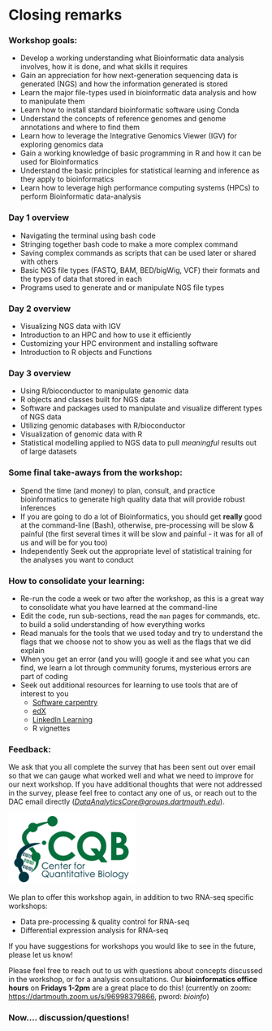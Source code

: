 # Closing remarks

### Workshop goals: 
- Develop a working understanding what Bioinformatic data analysis involves, how it is done, and what skills it requires  
- Gain an appreciation for how next-generation sequencing data is generated (NGS) and how the information generated is stored   
- Learn the major file-types used in bioinformatic data analysis and how to manipulate them   
- Learn how to install standard bioinformatic software using Conda   
- Understand the concepts of reference genomes and genome annotations and where to find them  
- Learn how to leverage the Integrative Genomics Viewer (IGV) for exploring genomics data    
- Gain a working knowledge of basic programming in R and how it can be used for Bioinformatics  
- Understand the basic principles for statistical learning and inference as they apply to bioinformatics  
- Learn how to leverage high performance computing systems (HPCs) to perform Bioinformatic data-analysis  





### Day 1 overview

- Navigating the terminal using bash code
- Stringing together bash code to make a more complex command
- Saving complex commands as scripts that can be used later or shared with others
- Basic NGS file types (FASTQ, BAM, BED/bigWig, VCF) their formats and the types of data that stored in each
- Programs used to generate and or manipulate NGS file types

### Day 2 overview

- Visualizing NGS data with IGV
- Introduction to an HPC and how to use it efficiently 
- Customizing your HPC environment and installing software
- Introduction to R objects and Functions

### Day 3 overview

- Using R/bioconductor to manipulate genomic data 
- R objects and classes built for NGS data
- Software and packages used to manipulate and visualize different types of NGS data
- Utilizing genomic databases with R/bioconductor
- Visualization of genomic data with R 
- Statistical modelling applied to NGS data to pull *meaningful* results out of large datasets




### Some final take-aways from the workshop:
- Spend the time (and money) to plan, consult, and practice bioinformatics to generate high quality data that will provide robust inferences 
- If you are going to do a lot of Bioinformatics, you should get **really** good at the command-line (Bash), otherwise, pre-processing will be slow & painful (the first several times it will be slow and painful - it was for all of us and will be for you too)
- Independently Seek out the appropriate level of statistical training for the analyses you want to conduct




### How to consolidate your learning: 
- Re-run the code a week or two after the workshop, as this is a great way to consolidate what you have learned at the command-line
- Edit the code, run sub-sections, read the `man` pages for commands, etc. to build a solid understanding of how everything works
- Read manuals for the tools that we used today and try to understand the flags that we choose not to show you as well as the flags that we did explain
- When you get an error (and you will) google it and see what you can find, we learn a lot through community forums, mysterious errors are part of coding
- Seek out additional resources for learning to use tools that are of interest to you
  - [Software carpentry](https://software-carpentry.org/lessons/)
  - [edX](https://www.edx.org)
  - [LinkedIn Learning](https://services.dartmouth.edu/TDClient/1806/Portal/KB/ArticleDet?ID=64717)
  - R vignettes



 



### Feedback: 

We ask that you all complete the survey that has been sent out over email so that we can gauge what worked well and what we need to improve for our next workshop. If you have additional thoughts that were not addressed in the survey, please feel free to contact any one of us, or reach out to the DAC email directly (*DataAnalyticsCore@groups.dartmouth.edu*). 

<img src="figures/logo (1).jpg" width="250" height="140" >

We plan to offer this workshop again, in addition to two RNA-seq specific workshops:
- Data pre-processing & quality control for RNA-seq 
- Differential expression analysis for RNA-seq 

If you have suggestions for workshops you would like to see in the future, please let us know! 

Please feel free to reach out to us with questions about concepts discussed in the workshop, or for a analysis consultations. Our **bioinformatics office hours** on **Fridays 1-2pm** are a great place to do this! (currently on zoom: https://dartmouth.zoom.us/s/96998379866, pword: *bioinfo*)

### Now.... discussion/questions!
